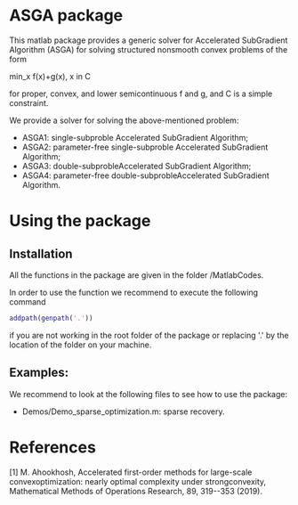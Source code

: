 ASGA package
=============


This matlab package provides a generic solver for Accelerated SubGradient Algorithm (ASGA) for solving structured nonsmooth convex problems of the form

  min_x f(x)+g(x), x in C

 for proper, convex, and lower semicontinuous f and g, and C is a simple constraint.

We provide a solver for solving the above-mentioned problem:
- ASGA1: single-subproble Accelerated SubGradient Algorithm;
- ASGA2: parameter-free single-subproble Accelerated SubGradient Algorithm;
- ASGA3: double-subprobleAccelerated SubGradient Algorithm;
- ASGA4: parameter-free double-subprobleAccelerated SubGradient Algorithm.

# Using the package

## Installation

All the functions in the package are given in the folder /MatlabCodes.

In order to use the function we recommend to execute the following command

```Matlab
addpath(genpath('.'))
```

if you are not working in the root folder of the package or replacing '.' by the location of the folder on your machine.


## Examples:

We recommend to look at the following files to see how to use the package:
* Demos/Demo_sparse_optimization.m: sparse recovery.

# References

[1] M. Ahookhosh, Accelerated first-order methods for large-scale convexoptimization: nearly optimal complexity under strongconvexity, Mathematical Methods of Operations Research, 89, 319--353 (2019).



